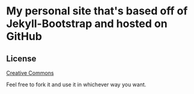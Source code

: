# My personal site that's based off of Jekyll-Bootstrap and hosted on GitHub

## License

[Creative Commons](http://creativecommons.org/licenses/by-nc-sa/3.0/)

Feel free to fork it and use it in whichever way you want.